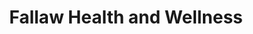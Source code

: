 ---
title: "Fallaw Health and Wellness"
url: /robbinsdale/fallaw-health-and-wellness/
shop: herbalist
---